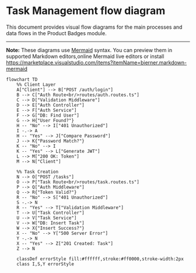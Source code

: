 # Task Management flow diagram

This document provides visual flow diagrams for the main processes and data flows in the Product Badges module.
 
---
 
**Note:** These diagrams use [Mermaid](https://mermaid-js.github.io/) syntax. You can preview them in supported Markdown editors,online Mermaid live editors or install https://marketplace.visualstudio.com/items?itemName=bierner.markdown-mermaid

```mermaid
flowchart TD
    %% Client Layer
    A["Client"] --> B["POST /auth/login"]
    B --> C["Auth Route<br/>routes/auth.routes.ts"]
    C --> D["Validation Middleware"]
    D --> E["Auth Controller"]
    E --> F["Auth Service"]
    F --> G["DB: Find User"]
    G --> H{"User Found?"}
    H -- "No" --> I["401 Unauthorized"]
    I -.-> A
    H -- "Yes" --> J["Compare Password"]
    J --> K{"Password Match?"}
    K -- "No" --> I
    K -- "Yes" --> L["Generate JWT"]
    L --> M["200 OK: Token"]
    M --> N["Client"]

    %% Task Creation
    N --> O["POST /tasks"]
    O --> P["Task Route<br/>routes/task.routes.ts"]
    P --> Q["Auth Middleware"]
    Q --> R{"Token Valid?"}
    R -- "No" --> S["401 Unauthorized"]
    S -.-> N
    R -- "Yes" --> T["Validation Middleware"]
    T --> U["Task Controller"]
    U --> V["Task Service"]
    V --> W["DB: Insert Task"]
    W --> X{"Insert Success?"}
    X -- "No" --> Y["500 Server Error"]
    Y -.-> N
    X -- "Yes" --> Z["201 Created: Task"]
    Z --> N

    classDef errorStyle fill:#ffffff,stroke:#ff0000,stroke-width:2px
    class I,S,Y errorStyle
```
